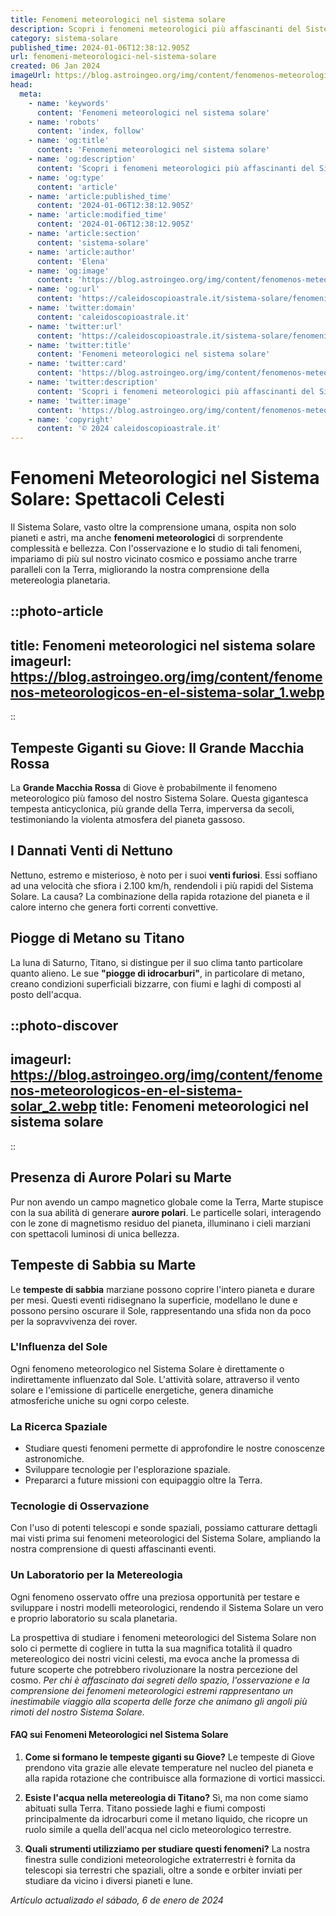 ```yaml
---
title: Fenomeni meteorologici nel sistema solare
description: Scopri i fenomeni meteorologici più affascinanti del Sistema Solare. Approfondimenti unici e sorprendenti ti aspettano!
category: sistema-solare
published_time: 2024-01-06T12:38:12.905Z
url: fenomeni-meteorologici-nel-sistema-solare
created: 06 Jan 2024
imageUrl: https://blog.astroingeo.org/img/content/fenomenos-meteorologicos-en-el-sistema-solar_1.webp
head:
  meta:
    - name: 'keywords'
      content: 'Fenomeni meteorologici nel sistema solare'
    - name: 'robots'
      content: 'index, follow'
    - name: 'og:title'
      content: 'Fenomeni meteorologici nel sistema solare'
    - name: 'og:description'
      content: 'Scopri i fenomeni meteorologici più affascinanti del Sistema Solare. Approfondimenti unici e sorprendenti ti aspettano!'
    - name: 'og:type'
      content: 'article'
    - name: 'article:published_time'
      content: '2024-01-06T12:38:12.905Z'
    - name: 'article:modified_time'
      content: '2024-01-06T12:38:12.905Z'
    - name: 'article:section'
      content: 'sistema-solare'
    - name: 'article:author'
      content: 'Elena'
    - name: 'og:image'
      content: 'https://blog.astroingeo.org/img/content/fenomenos-meteorologicos-en-el-sistema-solar_1.webp'
    - name: 'og:url'
      content: 'https://caleidoscopioastrale.it/sistema-solare/fenomeni-meteorologici-nel-sistema-solare'
    - name: 'twitter:domain'
      content: 'caleidoscopioastrale.it'
    - name: 'twitter:url'
      content: 'https://caleidoscopioastrale.it/sistema-solare/fenomeni-meteorologici-nel-sistema-solare'
    - name: 'twitter:title'
      content: 'Fenomeni meteorologici nel sistema solare'
    - name: 'twitter:card'
      content: 'https://blog.astroingeo.org/img/content/fenomenos-meteorologicos-en-el-sistema-solar_1.webp'
    - name: 'twitter:description'
      content: 'Scopri i fenomeni meteorologici più affascinanti del Sistema Solare. Approfondimenti unici e sorprendenti ti aspettano!'
    - name: 'twitter:image'
      content: 'https://blog.astroingeo.org/img/content/fenomenos-meteorologicos-en-el-sistema-solar_1.webp'
    - name: 'copyright'
      content: '© 2024 caleidoscopioastrale.it'
---
```

# Fenomeni Meteorologici nel Sistema Solare: Spettacoli Celesti

Il Sistema Solare, vasto oltre la comprensione umana, ospita non solo pianeti e astri, ma anche **fenomeni meteorologici** di sorprendente complessità e bellezza. Con l'osservazione e lo studio di tali fenomeni, impariamo di più sul nostro vicinato cosmico e possiamo anche trarre paralleli con la Terra, migliorando la nostra comprensione della metereologia planetaria.

::photo-article
---
title: Fenomeni meteorologici nel sistema solare
imageurl: https://blog.astroingeo.org/img/content/fenomenos-meteorologicos-en-el-sistema-solar_1.webp
---
::

## Tempeste Giganti su Giove: Il Grande Macchia Rossa

La **Grande Macchia Rossa** di Giove è probabilmente il fenomeno meteorologico più famoso del nostro Sistema Solare. Questa gigantesca tempesta anticyclonica, più grande della Terra, imperversa da secoli, testimoniando la violenta atmosfera del pianeta gassoso.

## I Dannati Venti di Nettuno

Nettuno, estremo e misterioso, è noto per i suoi **venti furiosi**. Essi soffiano ad una velocità che sfiora i 2.100 km/h, rendendoli i più rapidi del Sistema Solare. La causa? La combinazione della rapida rotazione del pianeta e il calore interno che genera forti correnti convettive.

## Piogge di Metano su Titano

La luna di Saturno, Titano, si distingue per il suo clima tanto particolare quanto alieno. Le sue **"piogge di idrocarburi"**, in particolare di metano, creano condizioni superficiali bizzarre, con fiumi e laghi di composti al posto dell'acqua.

::photo-discover
---
imageurl: https://blog.astroingeo.org/img/content/fenomenos-meteorologicos-en-el-sistema-solar_2.webp
title: Fenomeni meteorologici nel sistema solare
---
::

## Presenza di Aurore Polari su Marte

Pur non avendo un campo magnetico globale come la Terra, Marte stupisce con la sua abilità di generare **aurore polari**. Le particelle solari, interagendo con le zone di magnetismo residuo del pianeta, illuminano i cieli marziani con spettacoli luminosi di unica bellezza.

## Tempeste di Sabbia su Marte

Le **tempeste di sabbia** marziane possono coprire l'intero pianeta e durare per mesi. Questi eventi ridisegnano la superficie, modellano le dune e possono persino oscurare il Sole, rappresentando una sfida non da poco per la sopravvivenza dei rover.

### L'Influenza del Sole

Ogni fenomeno meteorologico nel Sistema Solare è direttamente o indirettamente influenzato dal Sole. L'attività solare, attraverso il vento solare e l'emissione di particelle energetiche, genera dinamiche atmosferiche uniche su ogni corpo celeste.

### La Ricerca Spaziale

- Studiare questi fenomeni permette di approfondire le nostre conoscenze astronomiche.
- Sviluppare tecnologie per l'esplorazione spaziale.
- Prepararci a future missioni con equipaggio oltre la Terra.

### Tecnologie di Osservazione

Con l'uso di potenti telescopi e sonde spaziali, possiamo catturare dettagli mai visti prima sui fenomeni meteorologici del Sistema Solare, ampliando la nostra comprensione di questi affascinanti eventi.

### Un Laboratorio per la Metereologia

Ogni fenomeno osservato offre una preziosa opportunità per testare e sviluppare i nostri modelli meteorologici, rendendo il Sistema Solare un vero e proprio laboratorio su scala planetaria.

La prospettiva di studiare i fenomeni meteorologici del Sistema Solare non solo ci permette di cogliere in tutta la sua magnifica totalità il quadro metereologico dei nostri vicini celesti, ma evoca anche la promessa di future scoperte che potrebbero rivoluzionare la nostra percezione del cosmo. *Per chi è affascinato dai segreti dello spazio, l'osservazione e la comprensione dei fenomeni meteorologici estremi rappresentano un inestimabile viaggio alla scoperta delle forze che animano gli angoli più rimoti del nostro Sistema Solare.*

#### FAQ sui Fenomeni Meteorologici nel Sistema Solare

1. **Come si formano le tempeste giganti su Giove?**
   Le tempeste di Giove prendono vita grazie alle elevate temperature nel nucleo del pianeta e alla rapida rotazione che contribuisce alla formazione di vortici massicci.

2. **Esiste l'acqua nella metereologia di Titano?**
   Sì, ma non come siamo abituati sulla Terra. Titano possiede laghi e fiumi composti principalmente da idrocarburi come il metano liquido, che ricopre un ruolo simile a quella dell'acqua nel ciclo meteorologico terrestre.

3. **Quali strumenti utilizziamo per studiare questi fenomeni?**
   La nostra finestra sulle condizioni meteorologiche extraterrestri è fornita da telescopi sia terrestri che spaziali, oltre a sonde e orbiter inviati per studiare da vicino i diversi pianeti e lune.

_Artículo actualizado el sábado, 6 de enero de 2024_